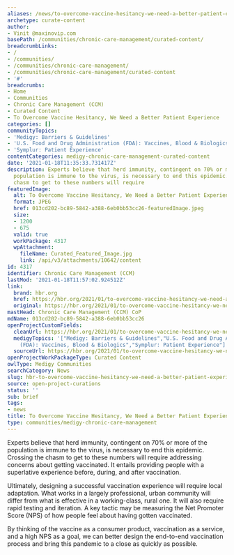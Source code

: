 ```yaml
---
aliases: /news/to-overcome-vaccine-hesitancy-we-need-a-better-patient-experience
archetype: curate-content
author:
- Vinit @maxinovip.com
basePath: /communities/chronic-care-management/curated-content/
breadcrumbLinks:
- /
- /communities/
- /communities/chronic-care-management/
- /communities/chronic-care-management/curated-content
- '#'
breadcrumbs:
- Home
- Communities
- Chronic Care Management (CCM)
- Curated Content
- To Overcome Vaccine Hesitancy, We Need a Better Patient Experience
categories: []
communityTopics:
- 'Medigy: Barriers & Guidelines'
- 'U.S. Food and Drug Administration (FDA): Vaccines, Blood & Biologics'
- 'Symplur: Patient Experience'
contentCategories: medigy-chronic-care-management-curated-content
date: '2021-01-18T11:35:33.731417Z'
description: Experts believe that herd immunity, contingent on 70% or more of the
  population is immune to the virus, is necessary to end this epidemic. Crossing the
  chasm to get to these numbers will require
featuredImage:
  alt: To Overcome Vaccine Hesitancy, We Need a Better Patient Experience
  format: JPEG
  href: 013cd202-bc89-5842-a388-6eb0bb53cc26-featuredImage.jpeg
  size:
  - 1200
  - 675
  valid: true
  workPackage: 4317
  wpAttachment:
    fileName: Curated_Featured_Image.jpg
    link: /api/v3/attachments/10642/content
id: 4317
identifier: Chronic Care Management (CCM)
lastMod: '2021-01-18T11:57:02.924512Z'
link:
  brand: hbr.org
  href: https://hbr.org/2021/01/to-overcome-vaccine-hesitancy-we-need-a-better-patient-experience?ab=hero-subleft-2
  original: https://hbr.org/2021/01/to-overcome-vaccine-hesitancy-we-need-a-better-patient-experience?ab=hero-subleft-2
mastHead: Chronic Care Management (CCM) CoP
mdName: 013cd202-bc89-5842-a388-6eb0bb53cc26
openProjectCustomFields:
  cleanUrl: https://hbr.org/2021/01/to-overcome-vaccine-hesitancy-we-need-a-better-patient-experience?ab=hero-subleft-2
  medigyTopics: '["Medigy: Barriers & Guidelines","U.S. Food and Drug Administration
    (FDA): Vaccines, Blood & Biologics","Symplur: Patient Experience"]'
  sourceUrl: https://hbr.org/2021/01/to-overcome-vaccine-hesitancy-we-need-a-better-patient-experience?ab=hero-subleft-2
openProjectWorkPackageType: Curated Content
owlType: Medigy Communities
searchCategory: News
slug: hbr-to-overcome-vaccine-hesitancy-we-need-a-better-patient-experience
source: open-project-curations
status: ''
sub: brief
tags:
- news
title: To Overcome Vaccine Hesitancy, We Need a Better Patient Experience
type: communities/medigy-chronic-care-management
---
```


<p>Experts believe that herd immunity, contingent on 70% or more of the population is immune to the virus, is necessary to end this epidemic. Crossing the chasm to get to these numbers will require addressing concerns about getting vaccinated. It entails providing people with a superlative experience before, during, and after vaccination.</p><p>Ultimately, designing a successful vaccination experience will require local adaptation. What works in a largely professional, urban community will differ from what is effective in a working-class, rural one. It will also require rapid testing and iteration. A key tactic may be measuring the Net Promoter Score (NPS) of how people feel about having gotten vaccinated.</p><p>By thinking of the vaccine as a consumer product, vaccination as a service, and a high NPS as a goal, we can better design the end-to-end vaccination process and bring this pandemic to a close as quickly as possible.</p>
